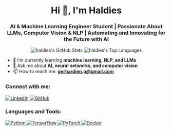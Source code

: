 <h1 align="center">Hi 👋, I'm Haldies</h1>
<h3 align="center">AI & Machine Learning Engineer Student | Passionate About LLMs, Computer Vision & NLP | Automating and Innovating for the Future with AI</h3>

<p align="center">
  <img src="https://github-readme-stats.vercel.app/api?username=haldies&theme=tokyonight&show_icons=true&hide_border=true&count_private=false" alt="haldies's GitHub Stats" />
  <img src="https://github-readme-stats.vercel.app/api/top-langs/?username=haldies&theme=tokyonight&show_icons=true&hide_border=true&layout=compact" alt="haldies's Top Languages" />
</p>

- 🌱 I’m currently learning **machine learning, NLP, and LLMs**
- 💬 Ask me about **AI, neural networks, and computer vision**
- 📫 How to reach me: **gerhardien.p@gmail.com**

<h3 align="left">Connect with me:</h3>
<p align="left">
  <a href="https://linkedin.com/in/haldies" target="_blank">
    <img align="center" src="https://img.shields.io/badge/-LinkedIn-%230077B5.svg?style=for-the-badge&logo=linkedin&logoColor=white" alt="LinkedIn" />
  </a>
  <a href="https://github.com/haldies" target="_blank">
    <img align="center" src="https://img.shields.io/badge/-GitHub-%2312100E.svg?style=for-the-badge&logo=github&logoColor=white" alt="GitHub" />
  </a>
</p>

<h3 align="left">Languages and Tools:</h3>
<p align="left"> 
  <a href="https://www.python.org" target="_blank">
    <img src="https://img.shields.io/badge/python-%2314354C.svg?style=for-the-badge&logo=python&logoColor=white" alt="Python" />
  </a>
  <a href="https://tensorflow.org" target="_blank">
    <img src="https://img.shields.io/badge/tensorflow-%23FF6F00.svg?style=for-the-badge&logo=tensorflow&logoColor=white" alt="TensorFlow" />
  </a>
  <a href="https://pytorch.org" target="_blank">
    <img src="https://img.shields.io/badge/pytorch-%23EE4C2C.svg?style=for-the-badge&logo=pytorch&logoColor=white" alt="PyTorch" />
  </a>
  <a href="https://www.docker.com/" target="_blank">
    <img src="https://img.shields.io/badge/docker-%230db7ed.svg?style=for-the-badge&logo=docker&logoColor=white" alt="Docker" />
  </a>
</p>

